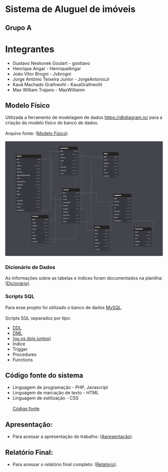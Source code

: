 # Sistema de Aluguel de imóveis

## Grupo A

# Integrantes
- Gustavo Neskovek Goulart - gosttavo
- Henrique Angar - HenriqueAngar
- João Vitor Brogni - Jvbrogni
- Jorge Antônio Teixeira Junior - JorgeAntonioJr
- Kauã Machado Grathwohl - KauaGrathwohl
- Max William Trajano - MaxWillianm

## Modelo Físico
Utilizada a ferramento de modelagem de dados https://dbdiagram.io/ para a criação do modelo físico do banco de dados.
<br></br>
Arquivo fonte: ([Modelo Físico](https://dbdiagram.io/d/656b85c156d8064ca041bfba)).
<br></br>
<img src="https://github.com/KauaGrathwohl/LocaSatc/blob/main/modelo_fisico.png" />

### Dicionário de Dados
As informações sobre as tabelas e índices foram documentados na planilha: ([Dicionário](https://docs.google.com/spreadsheets/d/1vl9dsW2ceU4IAK8tLs6tf-4GHPYdwFXefB6Mn9WZflU/edit?usp=sharing)).

### Scripts SQL
Para esse projeto foi utilizado o banco de dados [MySQL](https://www.mysql.com/).
<br></br>
Scripts SQL separados por tipo:
- [DDL](https://github.com/KauaGrathwohl/LocaSatc/blob/main/scripts/DDL.sql)
- [DML](https://github.com/KauaGrathwohl/LocaSatc/blob/main/scripts/DML.sql)
- [(ou os dois juntos)](https://github.com/KauaGrathwohl/LocaSatc/blob/main/scripts/locasatc.sql)
- Índice
- Trigger
- Procedures
- Functions

## Código fonte do sistema
- Linguagem de programação - PHP, Javascript
- Linguagem de marcação de texto - HTML
- Linguagem de estilização - CSS
<br></br>
[Código fonte](https://github.com/KauaGrathwohl/LocaSatc/tree/main/frontend)

## Apresentação:
- Para acessar a apresentação do trabalho: ([Apresentação](https://www.canva.com/design/DAF1HvnJg9Q/yDcqhBBDRhNuoZ3HeRukhQ/edit?utm_content=DAF1HvnJg9Q&utm_campaign=designshare&utm_medium=link2&utm_source=sharebutton)).

## Relatório Final:
- Para acessar o relatório final completo: ([Relatório](https://docs.google.com/document/d/1nmbD9Q9NmPF4fGmVmGbiF0tAoyFj2qBqw_kNJwaNAa0/edit?usp=sharing)).

